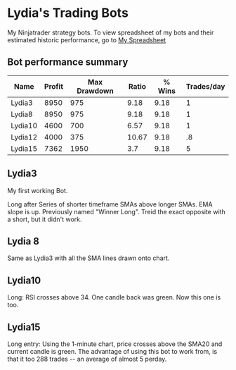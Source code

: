 # Lydia's Trading Bots

My Ninjatrader strategy bots. To view spreadsheet of my bots and their estimated historic performance, go to [My Spreadsheet](https://docs.google.com/spreadsheets/d/1Dzkn98K6t8bCk7rMwND_1eEDjMVcMsebt0tExMt18JU/edit?usp=sharing)

## Bot performance summary

| Name         | Profit        | Max Drawdown |   Ratio  |  % Wins   |  Trades/day 
| ----------   | ------        | ---------  | ----- | ----- |  ------- |
| Lydia3       | 8950      |  975       |   9.18 |    9.18 |  1 |
 Lydia8     | 8950       |  975       |   9.18  |  9.18 |   1
| Lydia10      | 4600      |  700       |   6.57  |  9.18 |   1
| Lydia12      | 4000      |  375       |   10.67  | 9.18 | .8
 Lydia15       | 7362      |  1950      |   3.7  |   9.18 |  5

## Lydia3

My first working Bot.

Long after Series of shorter timeframe SMAs above longer SMAs. EMA slope is up. Previously named "Winner Long". Treid the exact opposite with a short, but it didn't work.

## Lydia 8

Same as Lydia3 with all the SMA lines drawn onto chart.

## Lydia10

Long: RSI crosses above 34. One candle back was green. Now this one is too.

## Lydia15

Long entry: Using the 1-minute chart, price crosses above the SMA20 and current candle is green. The advantage of using this bot to work from, is that it too 288 trades --  an average of almost 5 perday. 